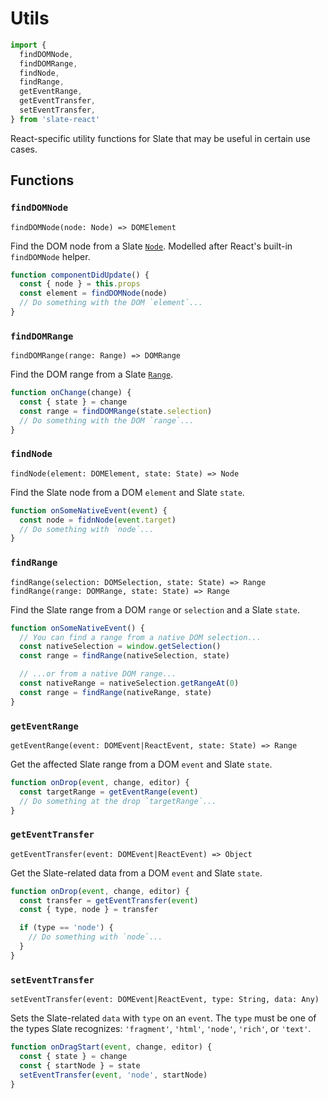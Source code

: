 
# Utils

```js
import { 
  findDOMNode,
  findDOMRange,
  findNode,
  findRange,
  getEventRange,
  getEventTransfer,
  setEventTransfer,
} from 'slate-react'
```

React-specific utility functions for Slate that may be useful in certain use cases.


## Functions

### `findDOMNode`
`findDOMNode(node: Node) => DOMElement`

Find the DOM node from a Slate [`Node`](../slate/node.md). Modelled after React's built-in `findDOMNode` helper.

```js
function componentDidUpdate() {
  const { node } = this.props
  const element = findDOMNode(node)
  // Do something with the DOM `element`...
}
```

### `findDOMRange`
`findDOMRange(range: Range) => DOMRange`

Find the DOM range from a Slate [`Range`](../slate/range.md).

```js 
function onChange(change) {
  const { state } = change
  const range = findDOMRange(state.selection)
  // Do something with the DOM `range`...
}
```

### `findNode`
`findNode(element: DOMElement, state: State) => Node`

Find the Slate node from a DOM `element` and Slate `state`.

```js
function onSomeNativeEvent(event) {
  const node = fidnNode(event.target)
  // Do something with `node`...
}
```

### `findRange`
`findRange(selection: DOMSelection, state: State) => Range`
`findRange(range: DOMRange, state: State) => Range`

Find the Slate range from a DOM `range` or `selection` and a Slate `state`.

```js
function onSomeNativeEvent() {
  // You can find a range from a native DOM selection...
  const nativeSelection = window.getSelection()
  const range = findRange(nativeSelection, state)

  // ...or from a native DOM range...
  const nativeRange = nativeSelection.getRangeAt(0)
  const range = findRange(nativeRange, state)
}
```

### `getEventRange`
`getEventRange(event: DOMEvent|ReactEvent, state: State) => Range`

Get the affected Slate range from a DOM `event` and Slate `state`.

```js
function onDrop(event, change, editor) {
  const targetRange = getEventRange(event)
  // Do something at the drop `targetRange`...
}
```

### `getEventTransfer`
`getEventTransfer(event: DOMEvent|ReactEvent) => Object`

Get the Slate-related data from a DOM `event` and Slate `state`.

```js
function onDrop(event, change, editor) {
  const transfer = getEventTransfer(event)
  const { type, node } = transfer

  if (type == 'node') {
    // Do something with `node`...
  }
}
```

### `setEventTransfer`
`setEventTransfer(event: DOMEvent|ReactEvent, type: String, data: Any)`

Sets the Slate-related `data` with `type` on an `event`. The `type` must be one of the types Slate recognizes: `'fragment'`, `'html'`, `'node'`, `'rich'`, or `'text'`.

```js
function onDragStart(event, change, editor) {
  const { state } = change
  const { startNode } = state
  setEventTransfer(event, 'node', startNode)
}
```
